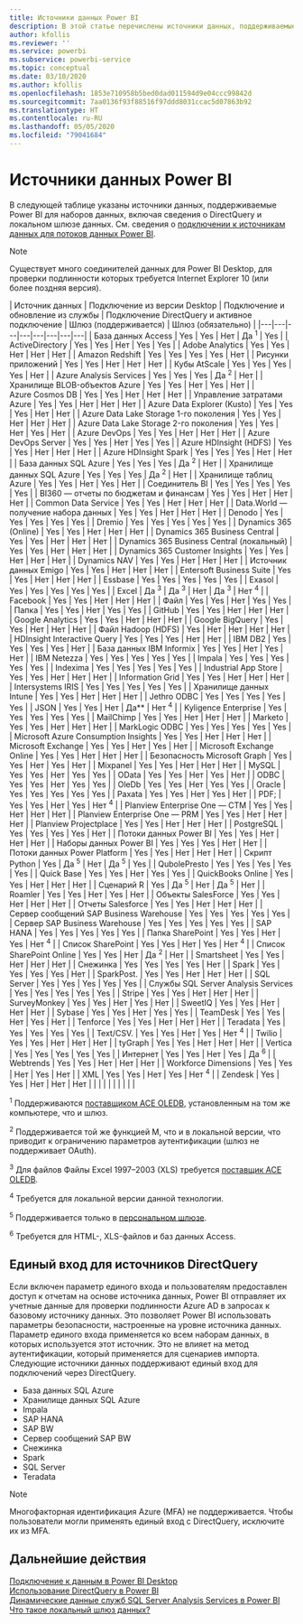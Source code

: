 ```yaml
---
title: Источники данных Power BI
description: В этой статье перечислены источники данных, поддерживаемые Power BI, включая сведения о DirectQuery и локальном шлюзе данных.
author: kfollis
ms.reviewer: ''
ms.service: powerbi
ms.subservice: powerbi-service
ms.topic: conceptual
ms.date: 03/10/2020
ms.author: kfollis
ms.openlocfilehash: 1853e710958b5bed0dad011594d9e04ccc99842d
ms.sourcegitcommit: 7aa0136f93f88516f97ddd8031ccac5d07863b92
ms.translationtype: HT
ms.contentlocale: ru-RU
ms.lasthandoff: 05/05/2020
ms.locfileid: "79041684"
---
```

# <a name="power-bi-data-sources"></a>Источники данных Power BI

В следующей таблице указаны источники данных, поддерживаемые Power BI для наборов данных, включая сведения о DirectQuery и локальном шлюзе данных. См. сведения о [подключении к источникам данных для потоков данных Power BI](service-dataflows-data-sources.md).

> [!NOTE]
> Существует много соединителей данных для Power BI Desktop, для проверки подлинности которых требуется Internet Explorer 10 (или более поздняя версия). 


| Источник данных | Подключение из версии Desktop | Подключение и обновление из службы | Подключение DirectQuery и активное подключение | Шлюз (поддерживается) | Шлюз (обязательно) |
|---|---|---|---|---|---|---|---|
| База данных Access | Yes | Yes | Нет | Да <sup>1</sup> | Yes |
| ActiveDirectory | Yes | Yes | Нет | Yes | Yes |
| Adobe Analytics | Yes | Yes | Нет | Нет | Нет |
| Amazon Redshift | Yes | Yes | Yes | Yes | Нет |
| Рисунки приложений | Yes | Yes | Нет | Нет | Нет |
| Кубы AtScale | Yes | Yes | Yes | Yes | Нет |
| Azure Analysis Services | Yes | Yes | Yes | Да <sup>2</sup> | Нет |
| Хранилище BLOB-объектов Azure | Yes | Yes | Нет | Yes | Нет |
| Azure Cosmos DB | Yes | Yes | Нет | Нет | Нет |
| Управление затратами Azure | Yes | Yes | Нет | Нет | Нет |
| Azure Data Explorer (Kusto) | Yes | Yes | Yes | Нет | Нет |
| Azure Data Lake Storage 1-го поколения | Yes | Yes | Нет | Нет | Нет |
| Azure Data Lake Storage 2-го поколения | Yes | Yes | Нет | Yes | Нет |
| Azure DevOps | Yes | Yes | Нет | Нет | Нет |
| Azure DevOps Server | Yes | Yes | Нет | Yes | Yes |
| Azure HDInsight (HDFS) | Yes | Yes | Нет | Нет | Нет |
| Azure HDInsight Spark | Yes | Yes | Yes | Нет | Нет |
| База данных SQL Azure | Yes | Yes | Yes | Да <sup>2</sup> | Нет |
| Хранилище данных SQL Azure | Yes | Yes | Yes | Да <sup>2</sup> | Нет |
| Хранилище таблиц Azure | Yes | Yes | Нет | Yes | Нет |
| Соединитель BI | Yes | Yes | Yes | Yes | Yes |
| BI360 — отчеты по бюджетам и финансам | Yes | Yes | Нет | Нет | Нет |
| Common Data Service | Yes | Yes | Нет | Нет | Нет |
| Data.World — получение набора данных | Yes | Yes | Нет | Нет | Нет |
| Denodo | Yes | Yes | Yes | Yes | Yes |
| Dremio | Yes | Yes | Yes | Yes | Yes |
| Dynamics 365 (Online) | Yes | Yes | Нет | Нет | Нет |
| Dynamics 365 Business Central | Yes | Yes | Нет | Нет | Нет |
| Dynamics 365 Business Central (локальный) | Yes | Yes | Нет | Нет | Нет |
| Dynamics 365 Customer Insights | Yes | Yes | Нет | Нет | Нет |
| Dynamics NAV | Yes | Yes | Нет | Нет | Нет |
| Источник данных Emigo | Yes | Yes | Нет | Нет | Нет |
| Entersoft Business Suite | Yes | Yes | Нет | Нет | Нет |
| Essbase | Yes | Yes | Yes | Yes | Yes |
| Exasol | Yes | Yes | Yes | Yes | Yes |
| Excel | Да <sup>3</sup> | Да <sup>3</sup> | Нет | Да <sup>3</sup> | Нет <sup>4</sup> |
| Facebook | Yes | Yes | Нет | Нет | Нет |
| Файл | Yes | Yes | Нет | Yes | Yes |
| Папка | Yes | Yes | Нет | Yes | Yes |
| GitHub | Yes | Yes | Нет | Нет | Нет |
| Google Analytics | Yes | Yes | Нет | Нет | Нет |
| Google BigQuery | Yes | Yes | Нет | Нет | Нет |
| Файл Hadoop (HDFS) | Yes | Нет | Нет | Нет | Нет |
| HDInsight Interactive Query | Yes | Yes | Yes | Нет | Нет |
| IBM DB2 | Yes | Yes | Yes | Yes | Нет |
| База данных IBM Informix | Yes | Yes | Нет | Yes | Нет |
| IBM Netezza | Yes | Yes | Yes | Yes | Yes |
| Impala | Yes | Yes | Yes | Yes | Yes |
| Indexima | Yes | Yes | Yes | Yes | Yes |
| Industrial App Store | Yes | Yes | Нет | Нет | Нет |
| Information Grid | Yes | Yes | Нет | Нет | Нет |
| Intersystems IRIS | Yes | Yes | Yes | Yes | Yes |
| Хранилище данных Intune | Yes | Yes | Нет | Нет | Нет |
| Jethro ODBC | Yes | Yes | Yes | Yes | Yes |
| JSON | Yes | Yes | Нет | Да** | Нет <sup>4</sup> |
| Kyligence Enterprise | Yes | Yes | Yes | Yes | Yes |
| MailChimp | Yes | Yes | Нет | Нет | Нет |
| Marketo | Yes | Yes | Нет | Нет | Нет |
| MarkLogic ODBC | Yes | Yes | Yes | Yes | Yes |
| Microsoft Azure Consumption Insights | Yes | Yes | Нет | Нет | Нет |
| Microsoft Exchange | Yes | Yes | Нет | Yes | Нет |
| Microsoft Exchange Online | Yes | Yes | Нет | Нет | Нет |
| Безопасность Microsoft Graph | Yes | Yes | Нет | Yes | Нет |
| Mixpanel | Yes | Yes | Нет | Нет | Нет |
| MySQL | Yes | Yes | Нет | Yes | Yes |
| OData | Yes | Yes | Нет | Yes | Нет |
| ODBC | Yes | Yes | Нет | Yes | Yes |
| OleDb | Yes | Yes | Нет | Yes | Yes |
| Oracle | Yes | Yes | Yes | Yes | Yes |
| Paxata | Yes | Yes | Нет | Yes | Нет |
| PDF; | Yes | Yes | Нет | Yes | Нет <sup>4</sup> |
| Planview Enterprise One — CTM | Yes | Yes | Нет | Нет | Нет |
| Planview Enterprise One — PRM | Yes | Yes | Нет | Нет | Нет |
| Planview Projectplace | Yes | Yes | Нет | Нет | Нет |
| PostgreSQL | Yes | Yes | Yes | Yes | Нет |
| Потоки данных Power BI | Yes | Yes | Нет | Нет | Нет |
| Наборы данных Power BI | Yes | Yes | Yes | Нет | Нет |
| Потоки данных Power Platform | Yes | Yes | Нет | Нет | Нет |
| Скрипт Python | Yes | Да <sup>5</sup> | Нет | Да <sup>5</sup> | Yes |
| QubolePresto | Yes | Yes | Yes | Yes | Yes |
| Quick Base | Yes | Yes | Нет | Yes | Yes |
| QuickBooks Online | Yes | Yes | Нет | Нет | Нет |
| Сценарий R | Yes | Да <sup>5</sup> | Нет | Да <sup>5</sup> | Нет |
| Roamler | Yes | Yes | Нет | Yes | Нет |
| Объекты SalesForce | Yes | Yes | Нет | Нет | Нет |
| Отчеты Salesforce | Yes | Yes | Нет | Нет | Нет |
| Сервер сообщений SAP Business Warehouse | Yes | Yes | Yes | Yes | Yes |
| Сервер SAP Business Warehouse | Yes | Yes | Yes | Yes | Yes |
| SAP HANA | Yes | Yes | Yes | Yes | Yes |
| Папка SharePoint | Yes | Yes | Нет | Yes | Нет <sup>4</sup> |
| Список SharePoint | Yes | Yes | Нет | Yes | Нет <sup>4</sup> |
| Список SharePoint Online | Yes | Yes | Нет | Да <sup>2</sup> | Нет |
| Smartsheet | Yes | Yes | Нет | Нет | Нет |
| Снежинка | Yes | Yes | Yes | Yes | Нет |
| Spark | Yes | Yes | Yes | Yes | Нет |
| SparkPost. | Yes | Yes | Нет | Нет | Нет |
| SQL Server | Yes | Yes | Yes | Yes | Yes |
| Службы SQL Server Analysis Services | Yes | Yes | Yes | Yes | Yes |
| Stripe | Yes | Yes | Нет | Нет | Нет |
| SurveyMonkey | Yes | Yes | Нет | Yes | Нет |
| SweetIQ | Yes | Yes | Нет | Нет | Нет |
| Sybase | Yes | Yes | Нет | Yes | Yes |
| TeamDesk | Yes | Yes | Нет | Yes | Нет |
| Tenforce | Yes | Yes | Нет | Нет | Нет |
| Teradata | Yes | Yes | Yes | Yes | Yes |
| Text/CSV. | Yes | Yes | Нет | Yes | Нет <sup>4</sup> |
| Twilio | Yes | Yes | Нет | Нет | Нет |
| tyGraph | Yes | Yes | Нет | Нет | Нет |
| Vertica | Yes | Yes | Yes | Yes | Yes |
| Интернет | Yes | Yes | Нет | Yes | Да <sup>6</sup> |
| Webtrends | Yes | Yes | Нет | Нет | Нет |
| Workforce Dimensions | Yes | Yes | Нет | Yes | Нет |
| XML | Yes | Yes | Нет | Yes | Нет <sup>4</sup> |
| Zendesk | Yes | Yes | Нет | Нет | Нет |
| | | | | | | | |

<sup>1</sup> Поддерживаются [поставщиком ACE OLEDB](https://www.microsoft.com/download/details.aspx?id=54920), установленным на том же компьютере, что и шлюз.

<sup>2</sup> Поддерживается той же функцией M, что и в локальной версии, что приводит к ограничению параметров аутентификации (шлюз не поддерживает OAuth).

<sup>3</sup> Для файлов Файлы Excel 1997–2003 (XLS) требуется [поставщик ACE OLEDB](https://www.microsoft.com/download/details.aspx?id=54920).

<sup>4</sup> Требуется для локальной версии данной технологии.

<sup>5</sup> Поддерживается только в [персональном шлюзе](service-gateway-personal-mode.md).

<sup>6</sup> Требуется для HTML-, XLS-файлов и баз данных Access.

## <a name="single-sign-on-sso-for-directquery-sources"></a>Единый вход для источников DirectQuery

Если включен параметр единого входа и пользователям предоставлен доступ к отчетам на основе источника данных, Power BI отправляет их учетные данные для проверки подлинности Azure AD в запросах к базовому источнику данных. Это позволяет Power BI использовать параметры безопасности, настроенные на уровне источника данных.
Параметр единого входа применяется ко всем наборам данных, в которых используется этот источник. Это не влияет на метод аутентификации, который применяется для сценариев импорта. Следующие источники данных поддерживают единый вход для подключений через DirectQuery.

- База данных SQL Azure
- Хранилище данных SQL Azure
- Impala
- SAP HANA
- SAP BW
- Сервер сообщений SAP BW
- Снежинка
- Spark
- SQL Server
- Teradata

> [!Note]
> Многофакторная идентификация Azure (MFA) не поддерживается. Чтобы пользователи могли применять единый вход с DirectQuery, исключите их из MFA.

## <a name="next-steps"></a>Дальнейшие действия

[Подключение к данным в Power BI Desktop](desktop-quickstart-connect-to-data.md)  
[Использование DirectQuery в Power BI](desktop-directquery-about.md)  
[Динамические данные служб SQL Server Analysis Services в Power BI](sql-server-analysis-services-tabular-data.md)  
[Что такое локальный шлюз данных?](service-gateway-onprem.md)  
